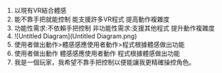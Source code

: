 
1. 以現有VR結合體感 
2. 能不靠手把就能控制 能支援許多VR程式 提高動作複雜度
3. 功能性需求:不依賴手把控制
   非功能性需求:支援其他程式 提升動作複雜度
4. ![Untitled Diagram](Untitled Diagram.png)
5. 使用者做出動作>體感感應使用者動作>程式根據體感做出功能
6. 使用者做出動作 體感感應使用者動作 程式根據體感做出功能
7. 我是一個玩家，我希望不靠手把控制以便能讓我更精確操控角色。
